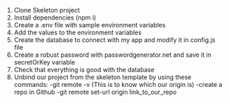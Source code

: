1. Clone Skeleton project
2. Install dependencies (npm i)
3. Create a .env file with sample environment variables
4. Add the values to the environment variables
5. Create the database to connect with my app and modify it in config.js file 
6. Create a robust password with passwordgenerator.net and save it in secretOrKey variable
7. Check that everything is good with the database
8. Unbind our project from the skeleton template by using these commands:
-git remote -v (This is to know which our origin is)
-create a repo in Github
-git remote set-url origin link_to_our_repo